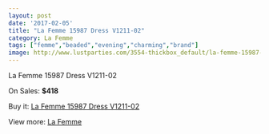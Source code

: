 ```yaml
---
layout: post
date: '2017-02-05'
title: "La Femme 15987 Dress V1211-02"
category: La Femme
tags: ["femme","beaded","evening","charming","brand"]
image: http://www.lustparties.com/3554-thickbox_default/la-femme-15987-dress-v1211-02.jpg
---
```

La Femme 15987 Dress V1211-02

On Sales: **$418**
<a href="https://www.lustparties.com/en/la-femme/1179-la-femme-15987-dress-v1211-02.html"><amp-img layout="responsive" width="600" height="600" src="//www.lustparties.com/3554-thickbox_default/la-femme-15987-dress-v1211-02.jpg" alt="La Femme 15987 Dress V1211-02 0" /></a>
<a href="https://www.lustparties.com/en/la-femme/1179-la-femme-15987-dress-v1211-02.html"><amp-img layout="responsive" width="600" height="600" src="//www.lustparties.com/3556-thickbox_default/la-femme-15987-dress-v1211-02.jpg" alt="La Femme 15987 Dress V1211-02 1" /></a>
<a href="https://www.lustparties.com/en/la-femme/1179-la-femme-15987-dress-v1211-02.html"><amp-img layout="responsive" width="600" height="600" src="//www.lustparties.com/3555-thickbox_default/la-femme-15987-dress-v1211-02.jpg" alt="La Femme 15987 Dress V1211-02 2" /></a>

Buy it: [La Femme 15987 Dress V1211-02](https://www.lustparties.com/en/la-femme/1179-la-femme-15987-dress-v1211-02.html "La Femme 15987 Dress V1211-02")

View more: [La Femme](https://www.lustparties.com/en/4-la-femme "La Femme")